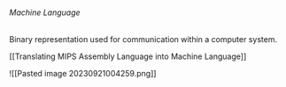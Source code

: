 ###### Machine Language
Binary representation used for communication within a computer system.

[[Translating MIPS Assembly Language into Machine Language]]

![[Pasted image 20230921004259.png]]





